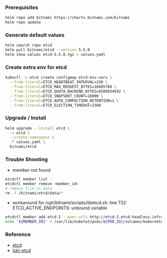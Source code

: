 ### Prerequisites
```bash
helm repo add bitnami https://charts.bitnami.com/bitnami
helm repo update
```

### Generate default values
```bash
helm search repo etcd
helm pull bitnami/etcd --version 5.5.0
helm show values etcd-5.5.0.tgz > values.yaml
```

### Create extra env for etcd
```bash
kubectl -n etcd create configmap etcd-env-vars \
  --from-literal=ETCD_HEARTBEAT_INTERVAL=150 \
  --from-literal=ETCD_MAX_REQUEST_BYTES=10485760 \
  --from-literal=ETCD_QUOTA_BACKEND_BYTES=8589934592 \
  --from-literal=ETCD_SNAPSHOT_COUNT=10000 \
  --from-literal=ETCD_AUTO_COMPACTION_RETENTION=1 \
  --from-literal=ETCD_ELECTION_TIMEOUT=1500
```

### Upgrade / Install
```bash
helm upgrade --install etcd \
  -n etcd \
  --create-namespace \
  -f values.yaml \
  bitnami/etcd
```

### Trouble Shooting
* member not found
```bash
etcdctl member list
etcdctl member remove <member_id>
# remove file in data
rm -f /bitnami/etcd/data/*
```

* workaround for /opt/bitnami/scripts/libetcd.sh: line 732: ETCD_ACTIVE_ENDPOINTS: unbound variable
```bash
etcdctl member add etcd-2 --peer-urls http://etcd-2.etcd-headless.infra.svc.cluster.local:2379
echo "${MEMBER_ID}" > /var/lib/kubelet/pods/${POD_ID}/volumes/kubernetes.io~csi/${DISK_ID}/mount/data/member_id
```

### Reference
* [etcd](https://github.com/bitnami/charts/tree/master/bitnami/etcd)
* [loki-etcd](https://www.jianshu.com/p/f9ab6296ff29)
